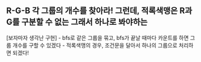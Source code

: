 R-G-B 각 그룹의 개수를 찾아라!
그런데, 적록색맹은 R과 G를 구분할 수 없는
그래서 하나로 봐야하는
--------------------------------------
[보자마자 생각난 구현]
	- bfs로 같은 그룹을 묶고, bfs가 끝날 때마다 카운트를 하면 그룹 개수를 구할 수 있겠다
	- 적록색맹의 경우, 조건문을 달아서 하나의 그룹으로 처리하면 되겠다!